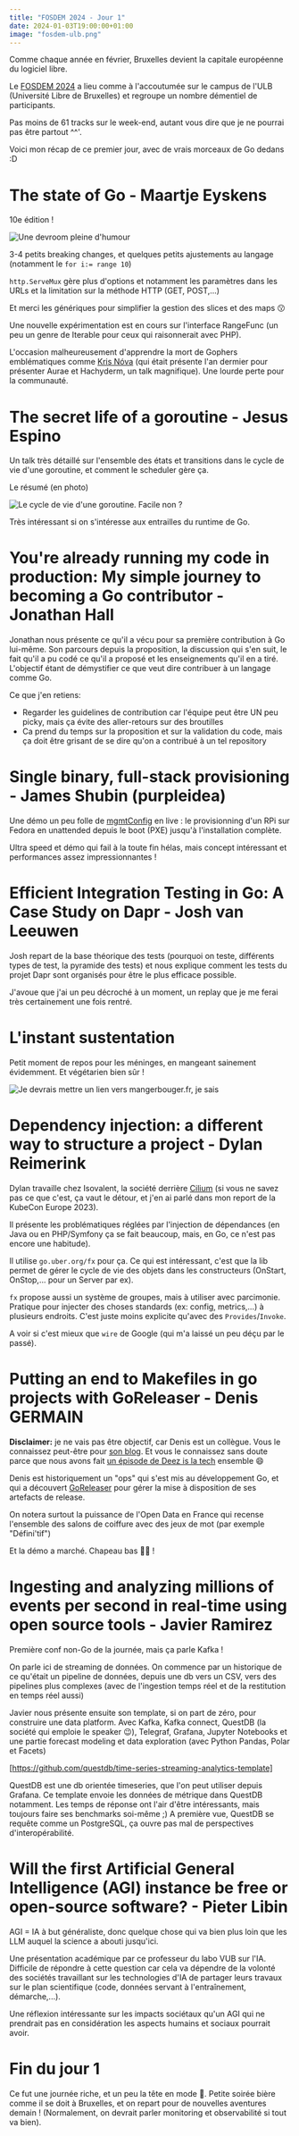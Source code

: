 ```yaml
---
title: "FOSDEM 2024 - Jour 1"
date: 2024-01-03T19:00:00+01:00
image: "fosdem-ulb.png"
---
```


Comme chaque année en février, Bruxelles devient la capitale européenne du logiciel libre.

Le [FOSDEM 2024](https://fosdem.org/2024/) a lieu comme à l'accoutumée sur le campus de l'ULB (Université Libre de Bruxelles) et regroupe un nombre démentiel de participants.

Pas moins de 61 tracks sur le week-end, autant vous dire que je ne pourrai pas être partout ^^'.

Voici mon récap de ce premier jour, avec de vrais morceaux de Go dedans :D

# The state of Go - Maartje Eyskens

10e édition !

![Une devroom pleine d'humour](linux-jokes-are-coming.png)

3-4 petits breaking changes, et quelques petits ajustements au langage (notamment le `for i:= range 10`)

`http.ServeMux` gère plus d'options et notamment les paramètres dans les URLs et la limitation sur la méthode HTTP (GET, POST,...)

Et merci les génériques pour simplifier la gestion des slices et des maps 😗

Une nouvelle expérimentation est en cours sur l'interface RangeFunc (un peu un genre de Iterable pour ceux qui raisonnerait avec PHP).

L'occasion malheureusement d'apprendre la mort de Gophers emblématiques comme [Kris Nóva](https://krisnova.net/bio/) (qui était présente l'an dermier pour présenter Aurae et Hachyderm, un talk magnifique). Une lourde perte pour la communauté.

# The secret life of a goroutine - Jesus Espino

Un talk très détaillé sur l'ensemble des états et transitions dans le cycle de vie d'une goroutine, et comment le scheduler gère ça.

Le résumé (en photo)

![Le cycle de vie d'une goroutine. Facile non ?](goroutine-lifecycle.png)

Très intéressant si on s'intéresse aux entrailles du runtime de Go.

# You're already running my code in production: My simple journey to becoming a Go contributor - Jonathan Hall

Jonathan nous présente ce qu'il a vécu pour sa première contribution à Go lui-même. Son parcours depuis la proposition, la discussion qui s'en suit, le fait qu'il a pu codé ce qu'il a proposé et les enseignements qu'il en a tiré. L'objectif étant de démystifier ce que veut dire contribuer à un langage comme Go.

Ce que j'en retiens:
* Regarder les guidelines de contribution car l'équipe peut être UN peu picky, mais ça évite des aller-retours sur des broutilles
* Ca prend du temps sur la proposition et sur la validation du code, mais ça doit être grisant de se dire qu'on a contribué à un tel repository

# Single binary, full-stack provisioning - James Shubin (purpleidea)

Une démo un peu folle de [mgmtConfig](https://mgmtconfig.com/) en live : le provisionning d'un RPi sur Fedora en unattended depuis le boot (PXE) jusqu'à l'installation complète.

Ultra speed et démo qui fail à la toute fin hélas, mais concept intéressant et performances assez impressionnantes !

# Efficient Integration Testing in Go: A Case Study on Dapr - Josh van Leeuwen

Josh repart de la base théorique des tests (pourquoi on teste, différents types de test, la pyramide des tests) et nous explique comment les tests du projet Dapr sont organisés pour être le plus efficace possible.

J'avoue que j'ai un peu décroché à un moment, un replay que je me ferai très certainement une fois rentré.

# L'instant sustentation

Petit moment de repos pour les méninges, en mangeant sainement évidemment. Et végétarien bien sûr ! 

![Je devrais mettre un lien vers mangerbouger.fr, je sais](manger-sainement-au-fosdem.png)


# Dependency injection: a different way to structure a project - Dylan Reimerink

Dylan travaille chez Isovalent, la société derrière [Cilium](https://cilium.io/) (si vous ne savez pas ce que c'est, ça vaut le détour, et j'en ai parlé dans mon report de la KubeCon Europe 2023).

Il présente les problématiques réglées par l'injection de dépendances (en Java ou en PHP/Symfony ça se fait beaucoup, mais, en Go, ce n'est pas encore une habitude).

Il utilise `go.uber.org/fx` pour ça. Ce qui est intéressant, c'est que la lib permet de gérer le cycle de vie des objets dans les constructeurs (OnStart, OnStop,... pour un Server par ex).

`fx` propose aussi un système de groupes, mais à utiliser avec parcimonie. Pratique pour injecter des choses standards (ex: config, metrics,...) à plusieurs endroits. C'est juste moins explicite qu'avec des `Provides`/`Invoke`.

A voir si c'est mieux que `wire` de Google (qui m'a laissé un peu déçu par le passé).

# Putting an end to Makefiles in go projects with GoReleaser - Denis GERMAIN

**Disclaimer:** je ne vais pas être objectif, car Denis est un collègue. Vous le connaissez peut-être pour [son blog](https://blog.zwindler.fr). Et vous le connaissez sans doute parce que nous avons fait [un épisode de Deez is la tech](tech/2023-03-08-deez-is-la-tech) ensemble 😄

Denis est historiquement un "ops" qui s'est mis au développement Go, et qui a découvert [GoReleaser](https://goreleaser.com/) pour gérer la mise à disposition de ses artefacts de release.

On notera surtout la puissance de l'Open Data en France qui recense l'ensemble des salons de coiffure avec des jeux de mot (par exemple "Défini'tif")

Et la démo a marché. Chapeau bas 👏🏽 !


# Ingesting and analyzing millions of events per second in real-time using open source tools - Javier Ramirez

Première conf non-Go de la journée, mais ça parle Kafka !

On parle ici de streaming de données. On commence par un historique de ce qu'était un pipeline de données, depuis une db vers un CSV, vers des pipelines plus complexes (avec de l'ingestion temps réel et de la restitution en temps réel aussi)

Javier nous présente ensuite son template, si on part de zéro, pour construire une data platform. Avec Kafka, Kafka connect, QuestDB (la société qui emploie le speaker 😉), Telegraf, Grafana, Jupyter Notebooks et une partie forecast modeling et data exploration (avec Python Pandas, Polar et Facets)

[https://github.com/questdb/time-series-streaming-analytics-template]

QuestDB est une db orientée timeseries, que l'on peut utiliser depuis Grafana. Ce template envoie les données de métrique dans QuestDB notamment. Les temps de réponse ont l'air d'être intéressants, mais toujours faire ses benchmarks soi-même ;)
A première vue, QuestDB se requête comme un PostgreSQL, ça ouvre pas mal de perspectives d'interopérabilité.

# Will the first Artificial General Intelligence (AGI) instance be free or open-source software? - Pieter Libin

AGI = IA à but généraliste, donc quelque chose qui va bien plus loin que les LLM auquel la science a abouti jusqu'ici.

Une présentation académique par ce professeur du labo VUB sur l'IA. Difficile de répondre à cette question car cela va dépendre de la volonté des sociétés travaillant sur les technologies d'IA de partager leurs travaux sur le plan scientifique (code, données servant à l'entraînement, démarche,...).

Une réflexion intéressante sur les impacts sociétaux qu'un AGI qui ne prendrait pas en considération les aspects humains et sociaux pourrait avoir.

# Fin du jour 1

Ce fut une journée riche, et un peu la tête en mode 🤯. Petite soirée bière comme il se doit à Bruxelles, et on repart pour de nouvelles aventures demain ! (Normalement, on devrait parler monitoring et observabilité si tout va bien).